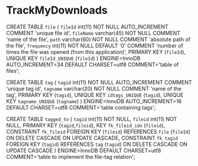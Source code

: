 # TrackMyDownloads

CREATE TABLE `file` (
  `fileId` int(11) NOT NULL AUTO_INCREMENT COMMENT 'unique file id',
  `fileName` varchar(45) NOT NULL COMMENT 'name of the file',
  `path` varchar(60) NOT NULL COMMENT 'absolute path of the file',
  `frequency` int(11) NOT NULL DEFAULT '0' COMMENT 'number of times the file was opened (from this application)',
  PRIMARY KEY (`fileId`),
  UNIQUE KEY `fileId_UNIQUE` (`fileId`)
) ENGINE=InnoDB AUTO_INCREMENT=34 DEFAULT CHARSET=utf8 COMMENT='table of files';

CREATE TABLE `tag` (
  `tagid` int(11) NOT NULL AUTO_INCREMENT COMMENT 'unique tag id',
  `tagname` varchar(20) NOT NULL COMMENT 'name of the tag',
  PRIMARY KEY (`tagid`),
  UNIQUE KEY `idtags_UNIQUE` (`tagid`),
  UNIQUE KEY `tagname_UNIQUE` (`tagname`)
) ENGINE=InnoDB AUTO_INCREMENT=16 DEFAULT CHARSET=utf8 COMMENT='table containing tags';

CREATE TABLE `tagged_to` (
  `tagid` int(11) NOT NULL,
  `fileid` int(11) NOT NULL,
  PRIMARY KEY (`tagid`,`fileid`),
  KEY `fk_fileid_idx` (`fileid`),
  CONSTRAINT `fk_fileid` FOREIGN KEY (`fileid`) REFERENCES `file` (`fileId`) ON DELETE CASCADE ON UPDATE CASCADE,
  CONSTRAINT `fk_tagid` FOREIGN KEY (`tagid`) REFERENCES `tag` (`tagid`) ON DELETE CASCADE ON UPDATE CASCADE
) ENGINE=InnoDB DEFAULT CHARSET=utf8 COMMENT='table to implement the file-tag relation';

